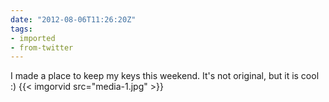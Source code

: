 ```yaml
---
date: "2012-08-06T11:26:20Z"
tags:
- imported
- from-twitter
---
```

I made a place to keep my keys this weekend. It's not original, but it is cool :\) {{< imgorvid src="media-1.jpg" >}}
